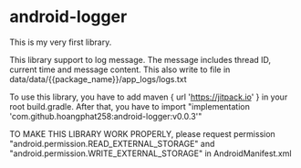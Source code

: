 # android-logger
This is my very first library.

This library support to log message. The message includes thread ID, current time and message content. This also write to file in data/data/{{package_name}}/app_logs/logs.txt

To use this library, you have to add maven { url 'https://jitpack.io' } in your root build.gradle. After that, you have to import 
"implementation 'com.github.hoangphat258:android-logger:v0.0.3'"

TO MAKE THIS LIBRARY WORK PROPERLY, please request permission "android.permission.READ_EXTERNAL_STORAGE" and "android.permission.WRITE_EXTERNAL_STORAGE" in AndroidManifest.xml
